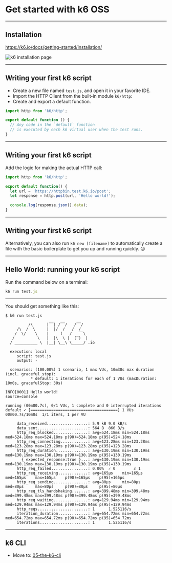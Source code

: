 # Get started with k6 OSS

---

## Installation

https://k6.io/docs/getting-started/installation/ 

![k6 installation page](../../images/installation-page.png)
<!-- .element class="stretch" -->

---

## Writing your first k6 script

- Create a new file named `test.js`, and open it in your favorite IDE.
- Import the HTTP Client from the built-in module `k6/http`:
- Create and export a default function.

```js [1|3-6]
import http from 'k6/http';

export default function () {
  // Any code in the `default` function 
  // is executed by each k6 virtual user when the test runs.
}
```

---

## Writing your first k6 script

Add the logic for making the actual HTTP call:

```js
import http from 'k6/http';

export default function() {
  let url = 'https://httpbin.test.k6.io/post';
  let response = http.post(url, 'Hello world!');

  console.log(response.json().data);
}
```

---

## Writing your first k6 script

Alternatively, you can also run `k6 new [filename]` to automatically create a file with the basic boilerplate to get you up and running quickly. 😉

---

## Hello World: running your k6 script

Run the command below on a terminal:

```js
k6 run test.js
```

---

You should get something like this:

```shell
$ k6 run test.js

          /\      |‾‾| /‾‾/   /‾‾/
     /\  /  \     |  |/  /   /  /
    /  \/    \    |     (   /   ‾‾\
   /          \   |  |\  \ |  (‾)  |
  / __________ \  |__| \__\ \_____/ .io

  execution: local
     script: test.js
     output: -

  scenarios: (100.00%) 1 scenario, 1 max VUs, 10m30s max duration (incl. graceful stop):
           * default: 1 iterations for each of 1 VUs (maxDuration: 10m0s, gracefulStop: 30s)

INFO[0001] Hello world!                                  source=console

running (00m00.7s), 0/1 VUs, 1 complete and 0 interrupted iterations
default ✓ [======================================] 1 VUs  00m00.7s/10m0s  1/1 iters, 1 per VU

     data_received..................: 5.9 kB 9.0 kB/s
     data_sent......................: 564 B  860 B/s
     http_req_blocked...............: avg=524.18ms min=524.18ms med=524.18ms max=524.18ms p(90)=524.18ms p(95)=524.18ms
     http_req_connecting............: avg=123.28ms min=123.28ms med=123.28ms max=123.28ms p(90)=123.28ms p(95)=123.28ms
     http_req_duration..............: avg=130.19ms min=130.19ms med=130.19ms max=130.19ms p(90)=130.19ms p(95)=130.19ms
       { expected_response:true }...: avg=130.19ms min=130.19ms med=130.19ms max=130.19ms p(90)=130.19ms p(95)=130.19ms
     http_req_failed................: 0.00%  ✓ 0        ✗ 1
     http_req_receiving.............: avg=165µs    min=165µs    med=165µs    max=165µs    p(90)=165µs    p(95)=165µs
     http_req_sending...............: avg=80µs     min=80µs     med=80µs     max=80µs     p(90)=80µs     p(95)=80µs
     http_req_tls_handshaking.......: avg=399.48ms min=399.48ms med=399.48ms max=399.48ms p(90)=399.48ms p(95)=399.48ms
     http_req_waiting...............: avg=129.94ms min=129.94ms med=129.94ms max=129.94ms p(90)=129.94ms p(95)=129.94ms
     http_reqs......................: 1      1.525116/s
     iteration_duration.............: avg=654.72ms min=654.72ms med=654.72ms max=654.72ms p(90)=654.72ms p(95)=654.72ms
     iterations.....................: 1      1.525116/s

```

---

## k6 CLI

- Move to: [05-the-k6-cli](?p=05-the-k6-cli)

